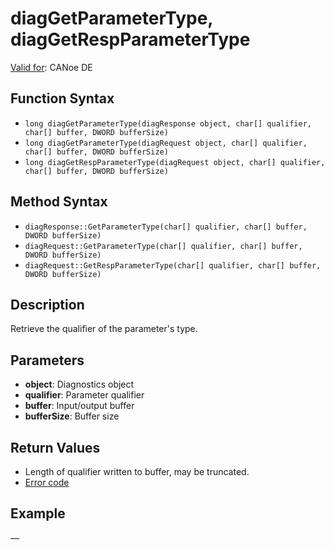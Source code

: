 # diagGetParameterType, diagGetRespParameterType

[Valid for](../../../Shared/FeatureAvailability.md): CANoe DE

## Function Syntax

- `long diagGetParameterType(diagResponse object, char[] qualifier, char[] buffer, DWORD bufferSize)`
- `long diagGetParameterType(diagRequest object, char[] qualifier, char[] buffer, DWORD bufferSize)`
- `long diagGetRespParameterType(diagRequest object, char[] qualifier, char[] buffer, DWORD bufferSize)`

## Method Syntax

- `diagResponse::GetParameterType(char[] qualifier, char[] buffer, DWORD bufferSize)`
- `diagRequest::GetParameterType(char[] qualifier, char[] buffer, DWORD bufferSize)`
- `diagRequest::GetRespParameterType(char[] qualifier, char[] buffer, DWORD bufferSize)`

## Description

Retrieve the qualifier of the parameter's type.

## Parameters

- **object**: Diagnostics object
- **qualifier**: Parameter qualifier
- **buffer**: Input/output buffer
- **bufferSize**: Buffer size

## Return Values

- Length of qualifier written to buffer, may be truncated.
- [Error code](../CAPLfunctionsDiagnosticsErrorCode.md)

## Example

—
